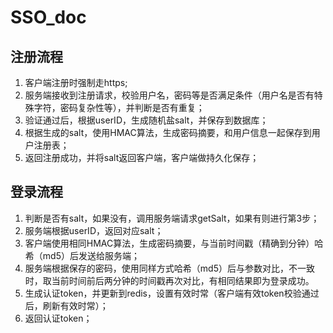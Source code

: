 # SSO_doc


## 注册流程

1. 客户端注册时强制走https;
2. 服务端接收到注册请求，校验用户名，密码等是否满足条件（用户名是否有特殊字符，密码复杂性等），并判断是否有重复；
3. 验证通过后，根据userID，生成随机盐salt，并保存到数据库；
4. 根据生成的salt，使用HMAC算法，生成密码摘要，和用户信息一起保存到用户注册表；
5. 返回注册成功，并将salt返回客户端，客户端做持久化保存；

## 登录流程

1. 判断是否有salt，如果没有，调用服务端请求getSalt，如果有则进行第3步；
2. 服务端根据userID，返回对应salt；
3. 客户端使用相同HMAC算法，生成密码摘要，与当前时间戳（精确到分钟）哈希（md5）后发送给服务端；
4. 服务端根据保存的密码，使用同样方式哈希（md5）后与参数对比，不一致时，取当前时间前后两分钟的时间戳再次对比，有相同结果即为登录成功。
5. 生成认证token，并更新到redis，设置有效时常（客户端有效token校验通过后，刷新有效时常）；
6. 返回认证token；

